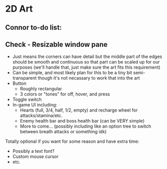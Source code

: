# 2D Art

## Connor to-do list:
## Check - Resizable window pane
   - Just means the corners can have detail but the middle part of the edges should be smooth and continuous so that part can be scaled up for our purposes (we'll handle that, just make sure the art fits this requirement)
   - Can be simple, and most likely plan for this to be a tiny bit semi-transparent though it's not necassary to work that into the art
- Button
  - Roughly rectangular
  - 3 colors or "tones" for off, hover, and press
- Toggle switch
- In-game UI including:
  - Hearts (full, 3/4, half, 1/2, empty) and recharge wheel for attacks/stamina/etc.
  - Enemy health bar and boss health bar (can be VERY simple)
  - More to come... (possibly including like an option tree to switch between breath attacks or something idk)


Totally optional if you want for some reason and have extra time:
- Possibly a text font?
- Custom mouse cursor
- etc.
